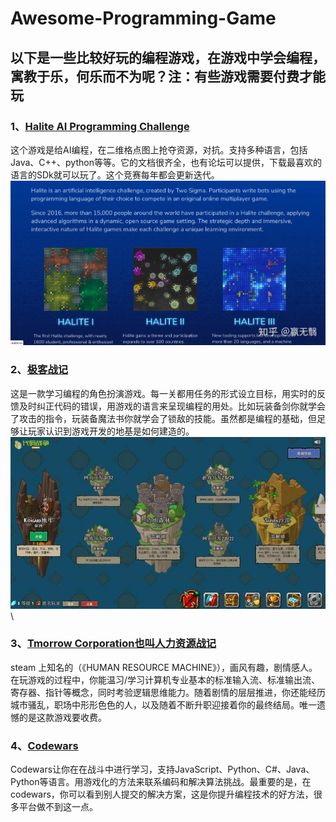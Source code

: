 # Awesome-Programming-Game
## 以下是一些比较好玩的编程游戏，在游戏中学会编程，寓教于乐，何乐而不为呢？注：有些游戏需要付费才能玩
### 1、[Halite AI Programming Challenge](https://halite.io)
这个游戏是给AI编程，在二维格点图上抢夺资源，对抗。支持多种语言，包括Java、C++、python等等。它的文档很齐全，也有论坛可以提供，下载最喜欢的语言的SDk就可以玩了。这个竞赛每年都会更新迭代。
![](https://github.com/xwr96/Awesome-Programming-Game/blob/master/Image/1.jpg)
### 2、[极客战记](https://codecombat.163.com/play)
这是一款学习编程的角色扮演游戏。每一关都用任务的形式设立目标，用实时的反馈及时纠正代码的错误，用游戏的语言来呈现编程的用处。比如玩装备剑你就学会了攻击的指令，玩装备魔法书你就学会了锁敌的技能。虽然都是编程的基础，但足够让玩家认识到游戏开发的地基是如何建造的。
![](https://github.com/xwr96/Awesome-Programming-Game/blob/master/Image/2.jpg)\
### 3、[Tmorrow Corporation也叫人力资源战记](https://tomorrowcorporation.com/humanresourcemachine)
steam 上知名的（《HUMAN RESOURCE MACHINE》），画风有趣，剧情感人。在玩游戏的过程中，你能温习/学习计算机专业基本的标准输入流、标准输出流、寄存器、指针等概念，同时考验逻辑思维能力。随着剧情的层层推进，你还能经历城市骚乱，职场中形形色色的人，以及随着不断升职迎接着你的最终结局。唯一遗憾的是这款游戏要收费。
### 4、[Codewars](https://www.codewars.com/)
Codewars让你在在战斗中进行学习，支持JavaScript、Python、C#、Java、Python等语言。用游戏化的方法来联系编码和解决算法挑战。最重要的是，在codewars，你可以看到别人提交的解决方案，这是你提升编程技术的好方法，很多平台做不到这一点。
![]()
